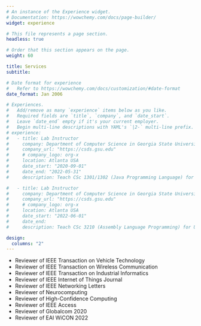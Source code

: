 ```yaml
---
# An instance of the Experience widget.
# Documentation: https://wowchemy.com/docs/page-builder/
widget: experience

# This file represents a page section.
headless: true

# Order that this section appears on the page.
weight: 60

title: Services
subtitle:

# Date format for experience
#   Refer to https://wowchemy.com/docs/customization/#date-format
date_format: Jan 2006

# Experiences.
#   Add/remove as many `experience` items below as you like.
#   Required fields are `title`, `company`, and `date_start`.
#   Leave `date_end` empty if it's your current employer.
#   Begin multi-line descriptions with YAML's `|2-` multi-line prefix.
# experience:
#   - title: Lab Instructor
#     company: Department of Computer Science in Georgia State University (GSU)
#     company_url: "https://csds.gsu.edu"
#     # company_logo: org-x
#     location: Atlanta USA
#     date_start: "2020-09-01"
#     date_end: "2022-05-31"
#     description: Teach CSc 1301/1302 (Java Programming Language) for Undergraduate Students.

#   - title: Lab Instructor
#     company: Department of Computer Science in Georgia State University (GSU)
#     company_url: "https://csds.gsu.edu"
#     # company_logo: org-x
#     location: Atlanta USA
#     date_start: "2022-06-01"
#     date_end:
#     description: Teach CSc 3210 (Assembly Language Programming) for Undergraduate Students.

design:
  columns: "2"
---
```


- Reviewer of IEEE Transaction on Vehicle Technology
- Reviewer of IEEE Transaction on Wireless Communication
- Reviewer of IEEE Transaction on Industrial Informatics
- Reviewer of IEEE Internet of Things Journal
- Reviewer of IEEE Networking Letters
- Reviewer of Neurocomputing
- Reviewer of High-Confidence Computing
- Reviewer of IEEE Access
- Reviewer of Globalcom 2020
- Reviewer of EAI WiCON 2022
